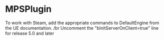 # MPSPlugin

To work with Steam, add the appropriate commands to DefaultEngine from the UE documentation. /br
Uncomment the "bInitServerOnClient=true" line for release 5.0 and later
